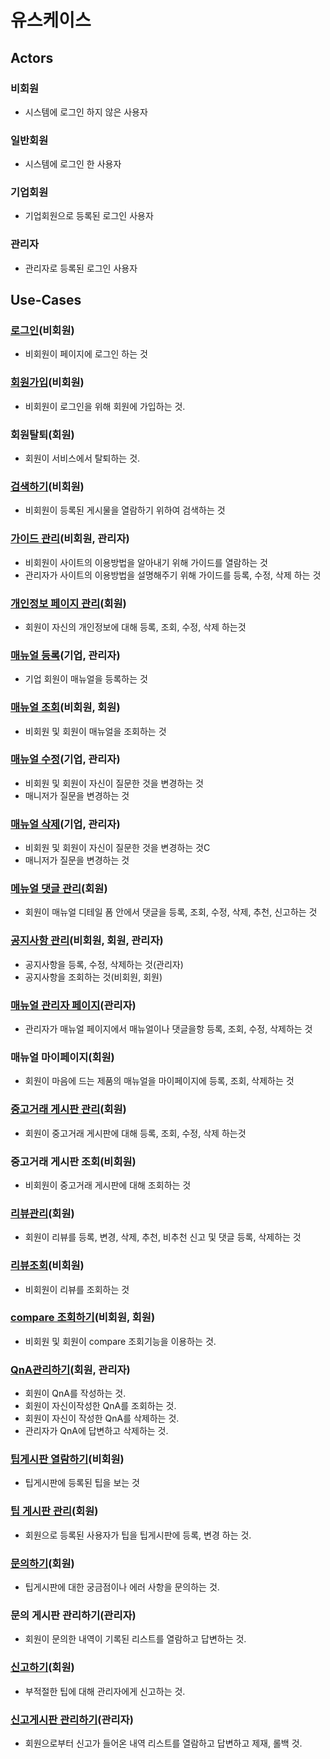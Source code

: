 # 유스케이스

## Actors

### 비회원
- 시스템에 로그인 하지 않은 사용자
### 일반회원
- 시스템에 로그인 한 사용자
### 기업회원
- 기업회원으로 등록된 로그인 사용자
### 관리자
- 관리자로 등록된 로그인 사용자


## Use-Cases

### [로그인](Joo-uc012-Main_Login.md)(비회원)
- 비회원이 페이지에 로그인 하는 것

### [회원가입](Joo-uc013-Main_SignUp.md)(비회원)
- 비회원이 로그인을 위해 회원에 가입하는 것.

### 회원탈퇴(회원)
- 회원이 서비스에서 탈퇴하는 것.

### [검색하기](Joo-uc010-Main_search.md)(비회원)
- 비회원이 등록된 게시물을 열람하기 위하여 검색하는 것

### [가이드 관리](Joo-uc011-Main_guide.md)(비회원, 관리자)
- 비회원이 사이트의 이용방법을 알아내기 위해 가이드를 열람하는 것
- 관리자가 사이트의 이용방법을 설명해주기 위해 가이드를 등록, 수정, 삭제 하는 것

### [개인정보 페이지 관리](Joo-MyPage.md)(회원)
- 회원이 자신의 개인정보에 대해 등록, 조회, 수정, 삭제 하는것

### [매뉴얼 등록](Joo-uc001-ManualCreate.md)(기업, 관리자)
 - 기업 회원이 매뉴얼을 등록하는 것

### [매뉴얼 조회](Joo-uc002-ManualRead.md)(비회원, 회원)
 - 비회원 및 회원이 매뉴얼을 조회하는 것
 
### [매뉴얼 수정](Joo-uc003-ManualUpdate.md)(기업, 관리자)
 - 비회원 및 회원이 자신이 질문한 것을 변경하는 것
 - 매니저가 질문을 변경하는 것
  
### [매뉴얼 삭제](Joo-uc004-ManualDelete.md)(기업, 관리자)
 - 비회원 및 회원이 자신이 질문한 것을 변경하는 것C
 - 매니저가 질문을 변경하는 것
 
### [메뉴얼 댓글 관리](Joo-uc005-Manual_comment.md)(회원)
 - 회원이 매뉴얼 디테일 폼 안에서 댓글을 등록, 조회, 수정, 삭제, 추천, 신고하는 것
 
### [공지사항 관리](Joo-uc006-Manual_notice.md)(비회원, 회원, 관리자)
 - 공지사항을 등록, 수정, 삭제하는 것(관리자)
 - 공지사항을 조회하는 것(비회원, 회원)
 
### [매뉴얼 관리자 페이지](Joo-uc008-ManualAdmin.md)(관리자)
 - 관리자가 매뉴얼 페이지에서 매뉴얼이나 댓글을항 등록, 조회, 수정, 삭제하는 것

### 매뉴얼 마이페이지(회원)
- 회원이 마음에 드는 제품의 매뉴얼을 마이페이지에 등록, 조회, 삭제하는 것

### [중고거래 게시판 관리](choi-usedDealing.md)(회원)
- 회원이 중고거래 게시판에 대해 등록, 조회, 수정, 삭제 하는것

### 중고거래 게시판 조회(비회원)
- 비회원이 중고거래 게시판에 대해 조회하는 것

### [리뷰관리](kim-ReviewManagement.md)(회원)
- 회원이 리뷰를 등록, 변경, 삭제, 추천, 비추천 신고 및 
  댓글 등록, 삭제하는 것
 
### [리뷰조회](kim-ReviewDetail.md)(비회원)
- 비회원이 리뷰를 조회하는 것

### [compare 조회하기](Lee-CompareSelect.md)(비회원, 회원)
- 비회원 및 회원이 compare 조회기능을 이용하는 것.

### [QnA관리하기](Lee-ServiceQnA.md)(회원, 관리자)
- 회원이 QnA를 작성하는 것.
- 회원이 자신이작성한 QnA를 조회하는 것.
- 회원이 자신이 작성한 QnA를 삭제하는 것.
- 관리자가 QnA에 답변하고 삭제하는 것.

### [팁게시판 열람하기](woo-uc001-TipDetail.md)(비회원)
- 팁게시판에 등록된 팁을 보는 것

### [팁 게시판 관리](woo-uc002-TipManagement.md)(회원)
- 회원으로 등록된 사용자가 팁을 팁게시판에 등록, 변경 하는 것.

### [문의하기](woo-uc003-TipQuestion.md)(회원)
- 팁게시판에 대한 궁금점이나 에러 사항을 문의하는 것.

### 문의 게시판 관리하기(관리자)
- 회원이 문의한 내역이 기록된 리스트를 열람하고 답변하는 것.

### [신고하기](woo-uc005-TipReport.md)(회원)
- 부적절한 팁에 대해 관리자에게 신고하는 것.

### [신고게시판 관리하기](woo-uc006-TipReportManagement.md)(관리자)
- 회원으로부터 신고가 들어온 내역 리스트를 열람하고 답변하고 제재, 롤백 것.
